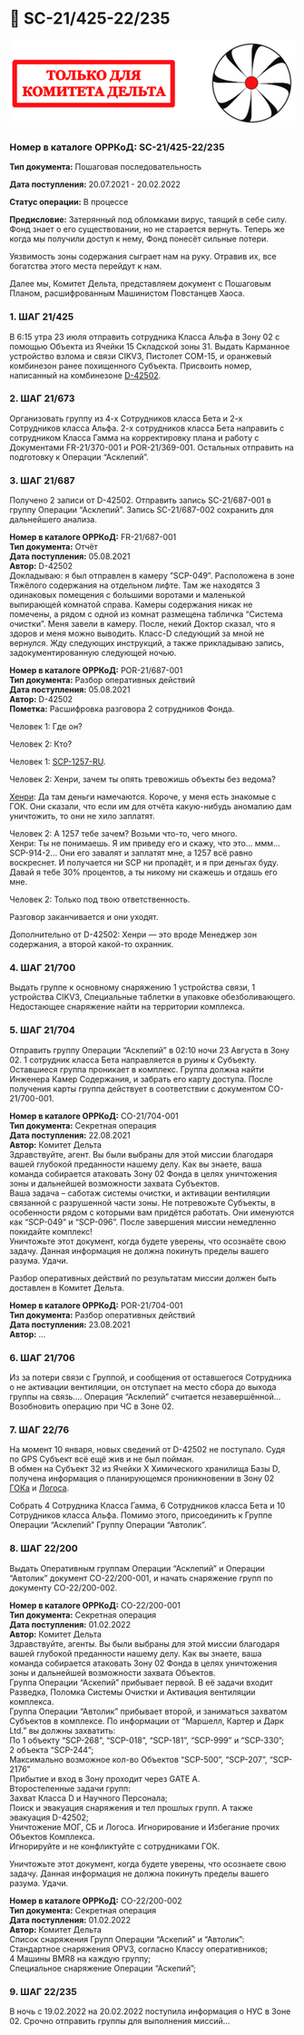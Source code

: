 # 📗 SC-21/425-22/235

![](../../.gitbook/assets/Delta)

### **Номер в каталоге ОРРКоД:** SC-21/425-22/235

**Тип документа:** Пошаговая последовательность

**Дата поступления:** 20.07.2021 - 20.02.2022

**Статус операции:** В процессе

**Предисловие:** Затерянный под обломками вирус, таящий в себе силу. Фонд знает о его существовании, но не старается вернуть. Теперь же когда мы получили доступ к нему, Фонд понесёт сильные потери.

Уязвимость зоны содержания сыграет нам на руку. Отравив их, все богатства этого места перейдут к нам.

Далее мы, Комитет Дельта, представляем документ с Пошаговым Планом, расшифрованным Машинистом Повстанцев Хаоса.

### **1. ШАГ 21/425**

В 6:15 утра 23 июля отправить сотрудника Класса Альфа в Зону 02 с помощью Объекта из Ячейки 15 Складской зоны 31. Выдать Карманное устройство взлома и связи CIKV3, Пистолет COM-15, и оранжевый комбинезон ранее похищенного Субъекта. Присвоить номер, написанный на комбинезоне [D-42502](../../scpsl-features/custom-classes/uniq-classes/chaos-spy.md).

### **2. ШАГ 21/673**

Организовать группу из 4-х Сотрудников класса Бета и 2-х Сотрудников класса Альфа. 2-х сотрудников класса Бета направить с сотрудником Класса Гамма на корректировку плана и работу с Документами FR-21/370-001 и POR-21/369-001. Остальных отправить на подготовку к Операции “Асклепий”.

### **3. ШАГ 21/687**

Получено 2 записи от D-42502. Отправить запись SC-21/687-001 в группу Операции “Асклепий”. Запись SC-21/687-002 сохранить для дальнейшего анализа.

**Номер в каталоге ОРРКоД:** FR-21/687-001\
**Тип документа:** Отчёт\
**Дата поступления:** 05.08.2021\
**Автор:** D-42502\
Докладываю: я был отправлен в камеру ”SCP-049”. Расположена в зоне Тяжёлого содержания на отдельном лифте. Там же находятся 3 одинаковых помещения с большими воротами и маленькой выпирающей комнатой справа. Камеры содержания никак не помечены, а рядом с одной из комнат размещена табличка “Система очистки”. Меня завели в камеру. После, некий Доктор сказал, что я здоров и меня можно выводить. Класс-D следующий за мной не вернулся. Жду следующих инструкций, а также прикладываю запись, задокументированную следующей ночью.

**Номер в каталоге ОРРКоД:** POR-21/687-001\
**Тип документа:** Разбор оперативных действий\
**Дата поступления:** 05.08.2021\
**Автор:** D-42502\
**Пометка:** Расшифровка разговора 2 сотрудников Фонда.

Человек 1: Где он?

Человек 2: Кто?

Человек 1: [SCP-1257-RU](../../scpsl-features/custom-scps/scp-1257-ru.md).

Человек 2: Хенри, зачем ты опять тревожишь объекты без ведома?

[Хенри](../../scpsl-features/custom-classes/uniq-classes/containment-zone-manager.md): Да там деньги намечаются. Короче, у меня есть знакомые с ГОК. Они сказали, что если им для отчёта какую-нибудь аномалию дам уничтожить, то они не хило заплатят.

Человек 2: А 1257 тебе зачем? Возьми что-то, чего много.\
Хенри: Ты не понимаешь. Я им приведу его и скажу, что это… ммм… SCP-914-2… Они его завалят и заплатят мне, а 1257 всё равно воскреснет. И получается ни SCP ни пропадёт, и я при деньгах буду. Давай я тебе 30% процентов, а ты никому ни скажешь и отдашь его мне.

Человек 2: Только под твою ответственность.

Разговор заканчивается и они уходят.

Дополнительно от D-42502: Хенри — это вроде Менеджер зон содержания, а второй какой-то охранник.

### **4. ШАГ 21/700**

Выдать группе к основному снаряжению 1 устройства связи, 1 устройства CIKV3, Специальные таблетки в упаковке обезболивающего. Недостающее снаряжение найти на территории комплекса.

### **5. ШАГ 21/704**

Отправить группу Операции “Асклепий” в 02:10 ночи 23 Августа в Зону 02. 1 сотрудник класса Бета направляется в руины к Субъекту. Оставшиеся группа проникает в комплекс. Группа должна найти Инженера Камер Содержания, и забрать его карту доступа. После получения карты группа действует в соответствии с документом CO-21/700-001.

**Номер в каталоге ОРРКоД:** CO-21/704-001\
**Тип документа:** Секретная операция\
**Дата поступления:** 22.08.2021\
**Автор:** Комитет Дельта\
Здравствуйте, агент. Вы были выбраны для этой миссии благодаря вашей глубокой преданности нашему делу. Как вы знаете, ваша команда собирается атаковать Зону 02 Фонда в целях уничтожения зоны и дальнейшей возможности захвата Субъектов.\
Ваша задача – саботаж системы очистки, и активации вентиляции связанной с разрушенной части зоны. Не потревожьте Субъекты, в особенности рядом с которыми вам придётся работать. Они именуются как “SCP-049” и “SCP-096”. После завершения миссии немедленно покидайте комплекс!\
Уничтожьте этот документ, когда будете уверены, что осознаёте свою задачу. Данная информация не должна покинуть пределы вашего разума. Удачи.

Разбор оперативных действий по результатам миссии должен быть доставлен в Комитет Дельта.

**Номер в каталоге ОРРКоД:** POR-21/704-001\
**Тип документа:** Разбор оперативных действий\
**Дата поступления:** 23.08.2021\
**Автор:** …

### **6. ШАГ 21/706**

Из за потери связи с Группой, и сообщения от оставшегося Сотрудника о не активации вентиляции, он отступает на место сбора до выхода группы на связь…. Операция “Асклепий” считается незавершённой… Возобновить операцию при ЧС в Зоне 02.

### **7. ШАГ 22/76**

На момент 10 января, новых сведений от D-42502 не поступало. Судя по GPS Субъект всё ещё жив и не был пойман.\
В обмен на Субъект 32 из Ячейки X Химического хранилища Базы D, получена информация о планирующемся проникновении в Зону 02 [ГОКа](../../scpsl-features/custom-classes/custom-teams/global-occult-coalition.md) и [Логоса](../../scpsl-features/custom-classes/custom-teams/project-logos.md).

Собрать 4 Сотрудника Класса Гамма, 6 Сотрудников класса Бета и 10 Сотрудников класса Альфа. Помимо этого, присоединить к Группе Операции “Асклепий” Группу Операции “Автолик”.

### **8. ШАГ 22/200**

Выдать Оперативным группам Операции “Асклепий” и Операции “Автолик” документ CO-22/200-001, и начать снаряжение групп по документу CO-22/200-002.

**Номер в каталоге ОРРКоД:** CO-22/200-001\
**Тип документа:** Секретная операция\
**Дата поступления:** 01.02.2022\
**Автор:** Комитет Дельта\
Здравствуйте, агенты. Вы были выбраны для этой миссии благодаря вашей глубокой преданности нашему делу. Как вы знаете, ваша команда собирается атаковать Зону 02 Фонда в целях уничтожения зоны и дальнейшей возможности захвата Объектов.\
Группа Операции “Аскепий” прибывает первой. В её задачи входит Разведка, Поломка Системы Очистки и Активация вентиляции комплекса.\
Группа Операции “Автолик” прибывает второй, и заниматься захватом Субъектов в комплексе. По информации от “Маршелл, Картер и Дарк Ltd.” вы должны захватить:\
По 1 объекту “SCP-268”, “SCP-018”, “SCP-181”, “SCP-999” и “SCP-330”;\
2 объекта “SCP-244”;\
Максимально возможное кол-во Объектов “SCP-500”, “SCP-207”, “SCP-2176”\
Прибытие и вход в Зону проходит через GATE A.\
Второстепенные задачи групп:\
Захват Класса D и Научного Персонала;\
Поиск и эвакуация снаряжения и тел прошлых групп. А также эвакуация D-42502;\
Уничтожение МОГ, СБ и Логоса. Игнорирование и Избегание прочих Объектов Комплекса.\
Игнорируйте и не конфликтуйте с сотрудниками ГОК.

Уничтожьте этот документ, когда будете уверены, что осознаете свою задачу. Данная информация не должна покинуть пределы вашего разума. Удачи.

**Номер в каталоге ОРРКоД:** CO-22/200-002\
**Тип документа:** Секретная операция\
**Дата поступления:** 01.02.2022\
**Автор:** Комитет Дельта\
Список снаряжения Групп Операции “Аскепий” и “Автолик”:\
Стандартное снаряжения OPV3, согласно Классу оперативников;\
4 Машины BMR8 на каждую группу;\
Специальное снаряжение Операции “Аскепий”;

### **9. ШАГ 22/235**

В ночь с 19.02.2022 на 20.02.2022 поступила информация о НУС в Зоне 02. Срочно отправить группы для выполнения миссий…
